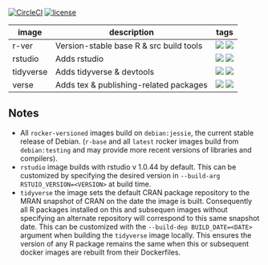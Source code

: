 [![CircleCI](https://circleci.com/gh/rocker-org/rocker-versioned.svg?style=svg)](https://circleci.com/gh/rocker-org/rocker-versioned) 
[![license](https://img.shields.io/badge/license-GPLv2-blue.svg)](https://opensource.org/licenses/GPL-2.0)


image      | description                               | tags 
---------- | ----------------------------------------  | ---- 
r-ver      |  Version-stable base R & src build tools  | [![](https://images.microbadger.com/badges/image/rocker/r-ver.svg)](https://microbadger.com/images/rocker/r-ver "Get your own image badge on microbadger.com")  [![](https://images.microbadger.com/badges/version/rocker/r-ver.svg)](https://microbadger.com/images/rocker/r-ver "Get your own version badge on microbadger.com") 
rstudio    |  Adds rstudio                             | [![](https://images.microbadger.com/badges/image/rocker/rstudio.svg)](https://microbadger.com/images/rocker/rstudio "Get your own image badge on microbadger.com")  [![](https://images.microbadger.com/badges/version/rocker/rstudio.svg)](https://microbadger.com/images/rocker/rstudio "Get your own version badge on microbadger.com")  
tidyverse  |  Adds tidyverse & devtools                | [![](https://images.microbadger.com/badges/image/rocker/tidyverse.svg)](https://microbadger.com/images/rocker/tidyverse "Get your own image badge on microbadger.com")  [![](https://images.microbadger.com/badges/version/rocker/tidyverse.svg)](https://microbadger.com/images/rocker/tidyverse "Get your own version badge on microbadger.com") 
verse      |  Adds tex & publishing-related packages   | [![](https://images.microbadger.com/badges/image/rocker/verse.svg)](https://microbadger.com/images/rocker/verse "Get your own image badge on microbadger.com")  [![](https://images.microbadger.com/badges/version/rocker/verse.svg)](https://microbadger.com/images/rocker/verse "Get your own version badge on microbadger.com") 


Notes
-----

- All `rocker-versioned` images build on `debian:jessie`, the current stable release of Debian. (`r-base` and all `latest` rocker images build from `debian:testing` and may provide more recent versions of libraries and compilers).
- `rstudio` image builds with rstudio v 1.0.44 by default. This can be customized by specifying the desired version in `--build-arg RSTUIO_VERSION=<VERSION>` at build time.
- `tidyverse` the image sets the default CRAN package repository to the MRAN snapshot of CRAN on the date the image is built.  Consequently all R packages installed on this and subsequen images without specifying an alternate repository will correspond to this same snapshot date. This can be customized with the `--build-dep BUILD_DATE=<DATE>` argument when building the `tidyverse` image locally. This ensures the version of any R package remains the same when this or subsequent docker images are rebuilt from their Dockerfiles.


